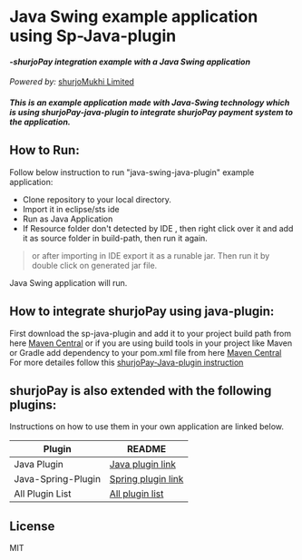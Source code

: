 # Java Swing example application using Sp-Java-plugin

#### _-shurjoPay integration example with a Java Swing application_
 _Powered  by:_ [shurjoMukhi Limited](https://shurjomukhi.com.bd/)
 
##### This is an example application made with  Java-Swing technology which is using shurjoPay-java-plugin to integrate shurjoPay payment system to the application.

## How to Run:
Follow below instruction to run "java-swing-java-plugin" example application:

- Clone repository to your local directory.
- Import it in eclipse/sts ide
- Run as Java Application
- If Resource folder don't detected by IDE , then right click over it and add   it as source folder in build-path, then run it again.
 > or after importing  in IDE export it as a runable jar. Then run it by double click on generated jar file.

Java Swing application will run.

## How to integrate shurjoPay using java-plugin:
First download the sp-java-plugin and add it to your project build path from here [Maven Central](https://repo1.maven.org/maven2/bd/com/shurjomukhi/sp-plugin-java/0.1.0/sp-plugin-java-0.1.0.jar)
or if you are using build tools in your project like Maven or Gradle add dependency to your pom.xml file from here [Maven Central](https://central.sonatype.dev/artifact/bd.com.shurjomukhi/sp-plugin-java/0.1.0/overview)
For more detailes follow this [shurjoPay-Java-plugin instruction](https://github.com/shurjopay-plugins/sp-plugin-java)


## shurjoPay is also extended with the following plugins:
Instructions on how to use them in your own application are linked below.

| Plugin | README |
| ------ | ------ |
| Java Plugin | [Java plugin link](https://github.com/shurjopay-plugins/sp-plugin-java/blob/main/README.md) |
| Java-Spring-Plugin |[Spring plugin link](https://github.com/shurjopay-plugins/sp-plugin-spring#readme) |
| All Plugin List| [All plugin list](https://github.com/shurjopay-plugins) |

## License

MIT


